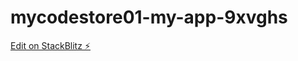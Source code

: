 # mycodestore01-my-app-9xvghs

[Edit on StackBlitz ⚡️]([https://stackblitz.com/edit/mycodestore01-my-app-9xvghs](https://stackblitz.com/edit/mycodestore01-mystore?file=README.md,src%2Fapp%2Fapp.component.ts))
